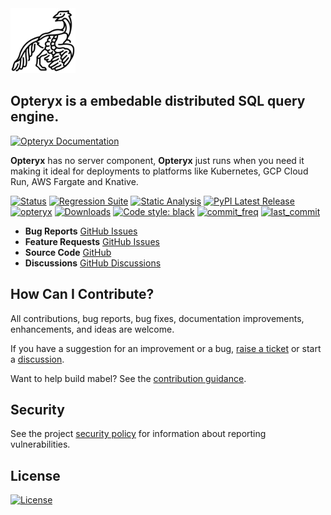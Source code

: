 <img align="centre" alt="archaeopteryx" height="104" src="opteryx.png" />

## Opteryx is a embedable distributed SQL query engine.

[![Opteryx Documentation](https://img.shields.io/badge/get%20started-documentation-brightgreen.svg)](https://mabel-dev.github.io/opteryx/)

**Opteryx** has no server component, **Opteryx** just runs when you need it making it ideal
for deployments to platforms like Kubernetes, GCP Cloud Run, AWS Fargate and Knative.

[![Status](https://img.shields.io/badge/status-alpha-yellowgreen)](https://github.com/mabel-dev/opteryx)
[![Regression Suite](https://github.com/mabel-dev/opteryx/actions/workflows/regression_suite.yaml/badge.svg)](https://github.com/mabel-dev/opteryx/actions/workflows/regression_suite.yaml)
[![Static Analysis](https://github.com/mabel-dev/opteryx/actions/workflows/static_analysis.yml/badge.svg)](https://github.com/mabel-dev/opteryx/actions/workflows/static_analysis.yml)
[![PyPI Latest Release](https://img.shields.io/pypi/v/opteryx.svg)](https://pypi.org/project/opteryx/)
[![opteryx](https://snyk.io/advisor/python/opteryx/badge.svg?style=flat-square)](https://snyk.io/advisor/python/opteryx)
[![Downloads](https://pepy.tech/badge/opteryx)](https://pepy.tech/project/opteryx)
[![Code style: black](https://img.shields.io/badge/code%20style-black-000000.svg)](https://github.com/psf/black)
[![commit_freq](https://img.shields.io/github/commit-activity/m/mabel-dev/opteryx)](https://github.com/mabel-dev/opteryx/commits)
[![last_commit](https://img.shields.io/github/last-commit/mabel-dev/opteryx)](https://github.com/mabel-dev/opteryx/commits)

 
- **Bug Reports** [GitHub Issues](https://github.com/mabel-dev/opteryx/issues/new/choose)  
- **Feature Requests** [GitHub Issues](https://github.com/mabel-dev/opteryx/issues/new/choose)  
- **Source Code**  [GitHub](https://github.com/mabel-dev/opteryx)  
- **Discussions** [GitHub Discussions](https://github.com/mabel-dev/mabel/discussions)

## How Can I Contribute?

All contributions, bug reports, bug fixes, documentation improvements,
enhancements, and ideas are welcome.

If you have a suggestion for an improvement or a bug, 
[raise a ticket](https://github.com/mabel-dev/opteryx/issues/new/choose) or start a
[discussion](https://github.com/mabel-dev/opteryx/discussions).

Want to help build mabel? See the [contribution guidance](https://github.com/mabel-dev/opteryx/blob/main/.github/CONTRIBUTING.md).

## Security

See the project [security policy](SECURITY.md) for information about reporting
vulnerabilities.

## License

[![License](https://img.shields.io/badge/License-Apache%202.0-blue.svg)](https://github.com/mabel-dev/opteryx/blob/master/LICENSE)
